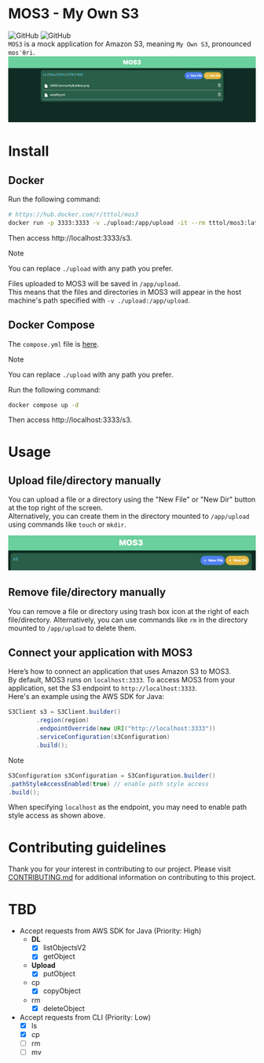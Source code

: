 
# MOS3 - My Own S3
![GitHub](https://img.shields.io/github/license/tttol/mos3) ![GitHub](https://img.shields.io/github/v/release/tttol/mos3)   
`MOS3` is a mock application for Amazon S3, meaning `My Own S3`, pronounced `mɒsˈθri`.
![screen image](static/mos3.png)

# Install
## Docker
Run the following command:
```bash
# https://hub.docker.com/r/tttol/mos3
docker run -p 3333:3333 -v ./upload:/app/upload -it --rm tttol/mos3:latest
```
Then access http://localhost:3333/s3.

> [!NOTE]
> You can replace `./upload` with any path you prefer.

Files uploaded to MOS3 will be saved in `/app/upload`.  
This means that the files and directories in MOS3 will appear in the host machine's path specified with `-v ./upload:/app/upload`.

## Docker Compose
The `compose.yml` file is [here](https://github.com/tttol/mos3/blob/main/compose.yml).

> [!NOTE]
> You can replace `./upload` with any path you prefer.

Run the following command:
```bash
docker compose up -d
```

Then access http://localhost:3333/s3.

# Usage
## Upload file/directory manually
You can upload a file or a directory using the "New File" or "New Dir" button at the top right of the screen.  
Alternatively, you can create them in the directory mounted to `/app/upload` using commands like `touch` or `mkdir`.

![New File/Dir button](static/new.png)
## Remove file/directory manually
You can remove a file or directory using trash box icon at the right of each file/directory.
Alternatively, you can use commands like `rm` in the directory mounted to `/app/upload` to delete them.

## Connect your application with MOS3
Here’s how to connect an application that uses Amazon S3 to MOS3.  
By default, MOS3 runs on `localhost:3333`. To access MOS3 from your application, set the S3 endpoint to `http://localhost:3333`.  
Here's an example using the AWS SDK for Java:
```java
S3Client s3 = S3Client.builder()
        .region(region)
        .endpointOverride(new URI("http://localhost:3333"))
        .serviceConfiguration(s3Configuration)
        .build();
```

> [!NOTE]
> ```java
> S3Configuration s3Configuration = S3Configuration.builder()
> .pathStyleAccessEnabled(true) // enable path style access
> .build();
> ```
> When specifying `localhost` as the endpoint, you may need to enable path style access as shown above.

# Contributing guidelines
Thank you for your interest in contributing to our project. Please visit [CONTRIBUTING.md](https://github.com/tttol/mos3/blob/main/CONTRIBUTING.md) for additional information on contributing to this project.

# TBD
- Accept requests from AWS SDK for Java (Priority: High)
  - **DL** 
    - [x] listObjectsV2
    - [x] getObject
  - **Upload**
    - [x] putObject
  - cp
    - [x] copyObject
  - rm
    - [x] deleteObject
- Accept requests from CLI (Priority: Low)
  - [x] ls
  - [x] cp
  - [ ] rm
  - [ ] mv